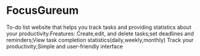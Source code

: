 # FocusGureum
To-do list website that helps you track tasks and providing statistics about your productivity.Freatures: Create,edit, and delete tasks;set deadlines and reminders;View task completion statistics(daily,weekly,monthly) Track your productivity;Simple and user-friendly interface
